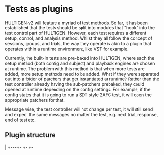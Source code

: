 # Tests as plugins

HULTIGEN-v2 will feature a myriad of test methods. So far, it has been established that the tests should be split into modules that "hook" into the test control part of HULTIGEN.
However, each test requires a different setup, control, and analysis method. Whilst they all follow the concept of sessions, groups, and trials, the way they operate is akin
to a plugin that operates within a runtime environment, like VST for example.

Currently, the built-in tests are pre-baked into HULTIGEN, where each the setup method (both config and subject) and playback engines are chosen at runtime. The problem with this
method is that when more tests are added, more setup methods need to be added. What if they were separated out into a folder of patchers that get instantiated at runtime?
Rather than the test controller already having the sub-patchers prebaked, they could opened at runtime depending on the config settings. For example, if the config states that it
is going to run a SDT style 2AFC test, it will open the appropriate patchers for that.

Message wise, the test controller will not change per test, it will still send and expect the same messages no matter the test, e.g. next trial, response, end of test etc.

## Plugin structure

<test name as folder>
|
+---+- <worker patch>
    +- <interface patch>
    +- <setup patch>
